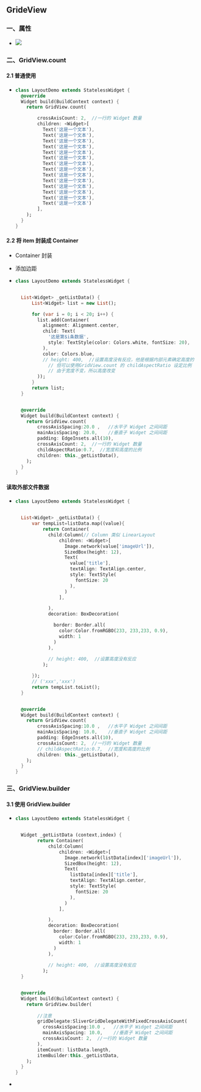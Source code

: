 ## GrideView



### 一、属性

- ![](https://user-gold-cdn.xitu.io/2020/4/29/171c3c5d387d173c?w=826&h=495&f=png&s=103480)



### 二、GridView.count



#### 2.1 普通使用

- ```dart
  class LayoutDemo extends StatelessWidget {  
    @override
    Widget build(BuildContext context) {    
      return GridView.count(
  
          crossAxisCount: 2,  //一行的 Widget 数量
          children: <Widget>[
            Text('这是一个文本'),
            Text('这是一个文本'),
            Text('这是一个文本'),
            Text('这是一个文本'),
            Text('这是一个文本'),
            Text('这是一个文本'),
            Text('这是一个文本'),
            Text('这是一个文本'),
            Text('这是一个文本'),
            Text('这是一个文本'),
            Text('这是一个文本'),
            Text('这是一个文本'),
            Text('这是一个文本'),
            Text('这是一个文本')
          ],
      );
    }
  }
  ```



#### 2.2 将 item 封装成 Container

- Container 封装
- 添加边距

- ```dart
  class LayoutDemo extends StatelessWidget {  
  
  
    List<Widget> _getListData() {
        List<Widget> list = new List();
  
        for (var i = 0; i < 20; i++) {
          list.add(Container(
            alignment: Alignment.center,
            child: Text(
              '这是第$i条数据',
              style: TextStyle(color: Colors.white, fontSize: 20),
            ),
            color: Colors.blue,        
            // height: 400,  //设置高度没有反应，他是根据内部元素确定高度的
              // 但可以使用GridView.count 的 childAspectRatio 设定比例
              // 由于宽度不变，所以高度改变
          ));
        }
        return list;
    }
  
  
    @override
    Widget build(BuildContext context) {    
      return GridView.count(
          crossAxisSpacing:20.0 ,   //水平子 Widget 之间间距
          mainAxisSpacing: 20.0,    //垂直子 Widget 之间间距
          padding: EdgeInsets.all(10),
          crossAxisCount: 2,  //一行的 Widget 数量
          childAspectRatio:0.7,  //宽度和高度的比例
          children: this._getListData(),
      );
    }
  }
  ```



#### 读取外部文件数据

- ```dart
  class LayoutDemo extends StatelessWidget {  
  
  
    List<Widget> _getListData() {
        var tempList=listData.map((value){
            return Container(            
              child:Column(// Column 类似 LinearLayout
                  children: <Widget>[
                    Image.network(value['imageUrl']),
                    SizedBox(height: 12),
                    Text(
                      value['title'],
                      textAlign: TextAlign.center,
                      style: TextStyle(
                        fontSize: 20
                      ),
                    )
                  ],
  
              ),
              decoration: BoxDecoration(
  
                border: Border.all(
                  color:Color.fromRGBO(233, 233,233, 0.9),
                  width: 1
                )
              ),
                
              // height: 400,  //设置高度没有反应
            );
  
        });
        // ('xxx','xxx')
        return tempList.toList();
    }
  
  
    @override
    Widget build(BuildContext context) {    
      return GridView.count(
          crossAxisSpacing:10.0 ,   //水平子 Widget 之间间距
          mainAxisSpacing: 10.0,    //垂直子 Widget 之间间距
          padding: EdgeInsets.all(10),
          crossAxisCount: 2,  //一行的 Widget 数量
          // childAspectRatio:0.7,  //宽度和高度的比例
          children: this._getListData(),
      );
    }
  }
  ```

  



### 三、GridView.builder



#### 3.1 使用 GridView.builder

- ```dart
  class LayoutDemo extends StatelessWidget {  
  
  
    Widget _getListData (context,index) {
          return Container(            
              child:Column(
                  children: <Widget>[
                    Image.network(listData[index]['imageUrl']),
                    SizedBox(height: 12),
                    Text(
                      listData[index]['title'],
                      textAlign: TextAlign.center,
                      style: TextStyle(
                        fontSize: 20
                      ),
                    )
                  ],
  
              ),
              decoration: BoxDecoration(
                border: Border.all(
                  color:Color.fromRGBO(233, 233,233, 0.9),
                  width: 1
                )
              ),
                
              // height: 400,  //设置高度没有反应
            );
    }
  
  
    @override
    Widget build(BuildContext context) {    
      return GridView.builder(
          
          //注意
          gridDelegate:SliverGridDelegateWithFixedCrossAxisCount(
            crossAxisSpacing:10.0 ,   //水平子 Widget 之间间距
            mainAxisSpacing: 10.0,    //垂直子 Widget 之间间距          
            crossAxisCount: 2,  //一行的 Widget 数量
          ),
          itemCount: listData.length,
          itemBuilder:this._getListData,
      );
    }
  }
  ```

- 

